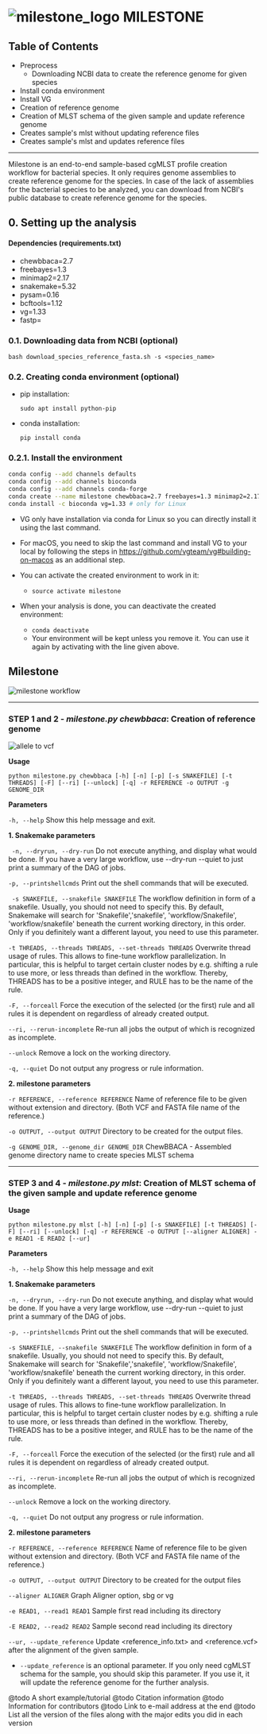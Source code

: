 <div align="left"> <h1> <img src="images/milestone.png" alt="milestone_logo"> MILESTONE </h1> </div>

## Table of Contents

<!-- MarkdownTOC -->

- Preprocess
    - Downloading NCBI data to create the reference genome for given species
- Install conda environment
- Install VG
- Creation of reference genome
- Creation of MLST schema of the given sample and update reference genome
- Creates sample's mlst without updating reference files
- Creates sample's mlst and updates reference files

<!-- /MarkdownTOC -->

---

Milestone is an end-to-end sample-based cgMLST profile creation workflow for bacterial species. It only requires genome assemblies to create reference genome for the species. In case of the lack of assemblies for the bacterial species to be analyzed, you can download from NCBI's public database to create reference genome for the species.

## 0. Setting up the analysis

#### Dependencies (requirements.txt)

- chewbbaca=2.7
- freebayes=1.3
- minimap2=2.17
- snakemake=5.32
- pysam=0.16
- bcftools=1.12
- vg=1.33
- fastp=

### 0.1. Downloading data from NCBI (optional)

`bash download_species_reference_fasta.sh -s <species_name>`

### 0.2. Creating conda environment (optional)

- pip installation:

  `sudo apt install python-pip`

- conda installation:

  `pip install conda`

### 0.2.1. Install the environment

```bash
conda config --add channels defaults
conda config --add channels bioconda
conda config --add channels conda-forge
conda create --name milestone chewbbaca=2.7 freebayes=1.3 minimap2=2.17 snakemake=5.32 pysam=0.16 bcftools=1.12 fastp=0.12.4
conda install -c bioconda vg=1.33 # only for Linux
```

- VG only have installation via conda for Linux so you can directly install it using the last command.
- For macOS, you need to skip the last command and install VG to your local by following the steps in https://github.com/vgteam/vg#building-on-macos as an additional step.

- You can activate the created environment to work in it:
  - `source activate milestone`

- When your analysis is done, you can deactivate the created environment:
  - `conda deactivate`
  - Your environment will be kept unless you remove it. You can use it again by activating with the line given above.

## Milestone

![milestone workflow](images/milestone_workflow_github.png)

---

### STEP 1 and 2 - *milestone.py chewbbaca*: Creation of reference genome

![allele to vcf](images/allele_to_vcf_github.png)

**Usage**

`python milestone.py chewbbaca [-h] [-n] [-p] [-s SNAKEFILE] [-t THREADS] [-F] [--ri] [--unlock] [-q] -r REFERENCE -o OUTPUT -g GENOME_DIR`

**Parameters**

 `-h, --help` Show this help message and exit.

**1. Snakemake parameters**

` -n, --dryrun, --dry-run` Do not execute anything, and display what would be done. If you have a very large workflow, use --dry-run --quiet to just print a summary of the DAG of jobs.

`-p, --printshellcmds` Print out the shell commands that will be executed.

` -s SNAKEFILE, --snakefile SNAKEFILE` The workflow definition in form of a snakefile. Usually, you should not need to specify this. By default, Snakemake will search for 'Snakefile','snakefile', 'workflow/Snakefile', 'workflow/snakefile' beneath the current working directory, in this order. Only if you definitely want a different layout, you need to use this parameter.

 `-t THREADS, --threads THREADS, --set-threads THREADS` Overwrite thread usage of rules. This allows to fine-tune workflow parallelization. In particular, this is helpful to target certain cluster nodes by e.g. shifting a rule to use more, or less threads than defined in the workflow. Thereby, THREADS has to be a positive integer, and RULE has to be the name of the rule.

`-F, --forceall` Force the execution of the selected (or the first) rule and all rules it is dependent on regardless of already created output.

 `--ri, --rerun-incomplete` Re-run all jobs the output of which is recognized as incomplete.

 `--unlock` Remove a lock on the working directory.

`-q, --quiet` Do not output any progress or rule information.

**2. milestone parameters**

 `-r REFERENCE, --reference REFERENCE` Name of reference file to be given without extension and directory. (Both VCF and FASTA file name of the reference.)

`-o OUTPUT, --output OUTPUT` Directory to be created for the output files.

 `-g GENOME_DIR, --genome_dir GENOME_DIR` ChewBBACA - Assembled genome directory name to create species MLST schema

---

### STEP 3 and 4 - *milestone.py mlst*: Creation of MLST schema of the given sample and update reference genome

**Usage**

`python milestone.py mlst [-h] [-n] [-p] [-s SNAKEFILE] [-t THREADS] [-F] [--ri] [--unlock] [-q] -r REFERENCE -o OUTPUT [--aligner ALIGNER] -e READ1 -E READ2 [--ur]`

**Parameters**

`-h, --help` Show this help message and exit

**1. Snakemake parameters**

`-n, --dryrun, --dry-run` Do not execute anything, and display what would be done. If you have a very large workflow, use --dry-run --quiet to just print a summary of the DAG of jobs.

`-p, --printshellcmds` Print out the shell commands that will be executed.

`-s SNAKEFILE, --snakefile SNAKEFILE` The workflow definition in form of a snakefile. Usually, you should not need to specify this. By default, Snakemake will search for  'Snakefile','snakefile', 'workflow/Snakefile', 'workflow/snakefile' beneath the current working directory, in this order. Only if you definitely want a different layout, you need to use this parameter.

`-t THREADS, --threads THREADS, --set-threads THREADS` Overwrite thread usage of rules. This allows to fine-tune workflow parallelization. In particular, this is helpful to target certain cluster nodes by e.g. shifting a rule to use more, or less threads than defined in the workflow. Thereby, THREADS has to be a positive integer, and RULE has to be the name of the rule.

`-F, --forceall` Force the execution of the selected (or the first) rule and all rules it is dependent on regardless of already created output.

`--ri, --rerun-incomplete` Re-run all jobs the output of which is recognized as incomplete.

`--unlock` Remove a lock on the working directory.

`-q, --quiet` Do not output any progress or rule information.

**2. milestone parameters**

`-r REFERENCE, --reference REFERENCE` Name of reference file to be given without extension and directory. (Both VCF and FASTA file name of the reference.)

`-o OUTPUT, --output OUTPUT` Directory to be created for the output files

`--aligner ALIGNER`   Graph Aligner option, sbg or vg

`-e READ1, --read1 READ1` Sample first read including its directory

 `-E READ2, --read2 READ2` Sample second read including its directory

`--ur, --update_reference` Update <reference_info.txt> and <reference.vcf> after the alignment of the given sample.

- `--update_reference` is an optional parameter. If you only need cgMLST schema for the sample, you should skip this parameter. If you use it, it will update the reference genome for the further analysis.

@todo A short example/tutorial
@todo Citation information
@todo Information for contributors
@todo Link to e-mail address at the end
@todo List all the version of the files along with the major edits you did in each version
